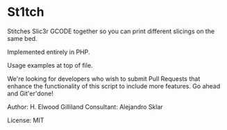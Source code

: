 # St1tch

Stitches Slic3r GCODE together so you can print different slicings on the same bed.

Implemented entirely in PHP.

Usage examples at top of file.

We're looking for developers who wish to submit Pull Requests that enhance the functionality of this script to include more features.  Go ahead and Git'er'done!

Author: H. Elwood Gilliland
Consultant: Alejandro Sklar

License: MIT
